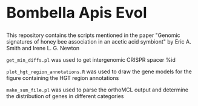 <H1 style="font-size:40px;"><B>Bombella Apis Evol</B></H1>

This repository contains the scripts mentioned in the paper "Genomic signatures of honey bee association in an acetic acid symbiont" by Eric A. Smith and Irene L. G. Newton

<code>get_min_diffs.pl</code> was used to get intergenomic CRISPR spacer %id
  
<code>plot_hgt_region_annotations.R</code> was used to draw the gene models for the figure containing the HGT region annotations

<code>make_sum_file.pl</code> was used to parse the orthoMCL output and determine the distribution of genes in different categories
